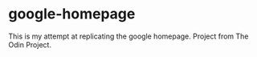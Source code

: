 # google-homepage
This is my attempt at replicating the google homepage.  Project from The Odin Project. 
